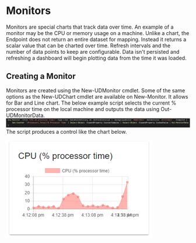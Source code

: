 # Monitors

Monitors are special charts that track data over time. An example of a monitor may be the CPU or memory usage on a machine. Unlike a chart, the Endpoint does not return an entire dataset for mapping. Instead it returns a scalar value that can be charted over time. Refresh intervals and the number of data points to keep are configurable. Data isn't persisted and refreshing a dashboard will begin plotting data from the time it was loaded.

## Creating a Monitor

Monitors are created using the New-UDMonitor cmdlet. Some of the same options as the New-UDChart cmdlet are available on New-Monitor. It allows for Bar and Line chart. The below example script selects the current % processor time on the local machine and outputs the data using Out-UDMonitorData.  ![](/assets/new-monitor-example-script.png)The script produces a control like the chart below.

![](/assets/new-monitor-example-chart.png)

